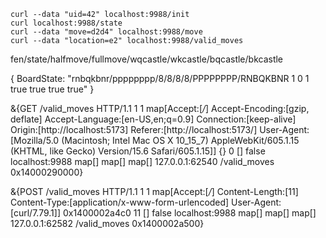 ``` shell
curl --data "uid=42" localhost:9988/init
curl localhost:9988/state
curl --data "move=d2d4" localhost:9988/move
curl --data "location=e2" localhost:9988/valid_moves
```

fen/state/halfmove/fullmove/wqcastle/wkcastle/bqcastle/bkcastle

{
    BoardState: "rnbqkbnr/pppppppp/8/8/8/8/PPPPPPPP/RNBQKBNR 1 0 1 true true true true"
}


&{GET /valid_moves HTTP/1.1 1 1 map[Accept:[*/*] Accept-Encoding:[gzip, deflate] Accept-Language:[en-US,en;q=0.9] Connection:[keep-alive] Origin:[http://localhost:5173] Referer:[http://localhost:5173/] User-Agent:[Mozilla/5.0 (Macintosh; Intel Mac OS X 10_15_7) AppleWebKit/605.1.15 (KHTML, like Gecko) Version/15.6 Safari/605.1.15]] {} <nil> 0 [] false localhost:9988 map[] map[] <nil> map[] 127.0.0.1:62540 /valid_moves <nil> <nil> <nil> 0x14000290000}

&{POST /valid_moves HTTP/1.1 1 1 map[Accept:[*/*] Content-Length:[11] Content-Type:[application/x-www-form-urlencoded] User-Agent:[curl/7.79.1]] 0x1400002a4c0 <nil> 11 [] false localhost:9988 map[] map[] <nil> map[] 127.0.0.1:62582 /valid_moves <nil> <nil> <nil> 0x1400002a500}


